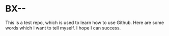 # BX--
This is a test repo, which is used to learn how to use Github.
Here are some words which I want to tell myself. I hope I can success.
